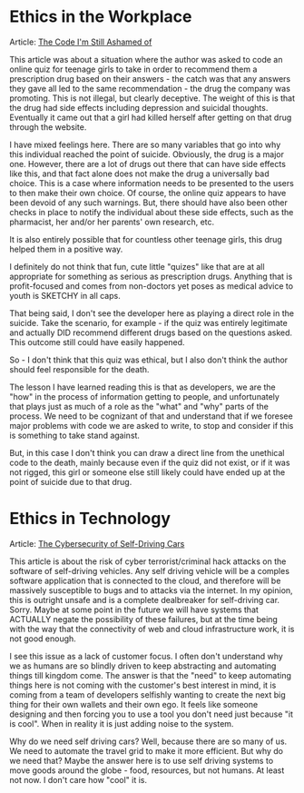 # Ethics in the Workplace

Article: [The Code I'm Still Ashamed of](https://www.freecodecamp.org/news/the-code-im-still-ashamed-of-e4c021dff55e/)

This article was about a situation where the author was asked to code an online quiz for teenage girls to take in order to recommend them a prescription drug based on their answers - the catch was that any answers they gave all led to the same recommendation - the drug the company was promoting. This is not illegal, but clearly deceptive. The weight of this is that the drug had side effects including depression and suicidal thoughts. Eventually it came out that a girl had killed herself after getting on that drug through the website.

I have mixed feelings here. There are so many variables that go into why this individual reached the point of suicide. Obviously, the drug is a major one. However, there are a lot of drugs out there that can have side effects like this, and that fact alone does not make the drug a universally bad choice. This is a case where information needs to be presented to the users to then make their own choice. Of course, the online quiz appears to have been devoid of any such warnings. But, there should have also been other checks in place to notify the individual about these side effects, such as the pharmacist, her and/or her parents' own research, etc.

It is also entirely possible that for countless other teenage girls, this drug helped them in a positive way.

I definitely do not think that fun, cute little "quizes" like that are at all appropriate for something as serious as prescription drugs. Anything that is profit-focused and comes from non-doctors yet poses as medical advice to youth is SKETCHY in all caps.

That being said, I don't see the developer here as playing a direct role in the suicide. Take the scenario, for example - if the quiz was entirely legitimate and actually DID recommend different drugs based on the questions asked. This outcome still could have easily happened. 

So - I don't think that this quiz was ethical, but I also don't think the author should feel responsible for the death. 

The lesson I have learned reading this is that as developers, we are the "how" in the process of information getting to people, and unfortunately that plays just as much of a role as the "what" and "why" parts of the process. We need to be cognizant of that and understand that if we foresee major problems with code we are asked to write, to stop and consider if this is something to take stand against. 

But, in this case I don't think you can draw a direct line from the unethical code to the death, mainly because even if the quiz did not exist, or if it was not rigged, this girl or someone else still likely could have ended up at the point of suicide due to that drug. 

# Ethics in Technology

Article: [The Cybersecurity of Self-Driving Cars](https://phys.org/news/2017-02-cybersecurity-self-driving-cars.html)

This article is about the risk of cyber terrorist/criminal hack attacks on the software of self-driving vehicles. Any self driving vehicle will be a comples software application that is connected to the cloud, and therefore will be massively susceptible to bugs and to attacks via the internet. In my opinion, this is outright unsafe and is a complete dealbreaker for self-driving car. Sorry. Maybe at some point in the future we will have systems that ACTUALLY negate the possibility of these failures, but at the time being with the way that the connectivity of web and cloud infrastructure work, it is not good enough. 

I see this issue as a lack of customer focus. I often don't understand why we as humans are so blindly driven to keep abstracting and automating things till kingdom come. The answer is that the "need" to keep automating things here is not coming with the customer's best interest in mind, it is coming from a team of developers selfishly wanting to create the next big thing for their own wallets and their own ego. It feels like someone designing and then forcing you to use a tool you don't need just because "it is cool". When in reality it is just adding noise to the system.

Why do we need self driving cars? Well, because there are so many of us. We need to automate the travel grid to make it more efficient. But why do we need that? Maybe the answer here is to use self driving systems to move goods around the globe - food, resources, but not humans. At least not now. I don't care how "cool" it is.

